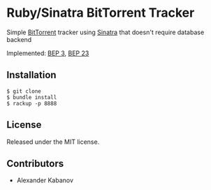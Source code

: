 Ruby/Sinatra BitTorrent Tracker
===============================

Simple [BitTorrent](http://bittorrent.org/) tracker using [Sinatra](http://www.sinatrarb.com/) that doesn't require database backend

Implemented: [BEP 3](http://bittorrent.org/beps/bep_0003.html), [BEP 23](http://bittorrent.org/beps/bep_0023.html)


Installation
------------
  
    $ git clone 
    $ bundle install
    $ rackup -p 8888


License
-------

Released under the MIT license.


Contributors
------------

- Alexander Kabanov
